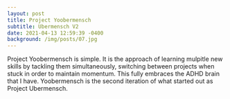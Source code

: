 ```yaml
---
layout: post
title: Project Yoobermensch
subtitle: Ubermensch V2
date: 2021-04-13 12:59:39 -0400
background: /img/posts/07.jpg
---
```


Project Yoobermensch is simple. It is the approach of learning mulpitle new skills by tackling them simultaneously, switching between projects when stuck in order to maintain momentum. This fully embraces the ADHD brain that I have. Yoobermensch is the second iteration of what started out as Project Ubermensch.